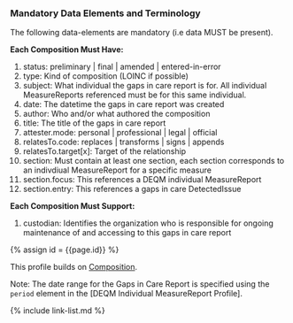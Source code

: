 <!--Begin Generated Intro Tag (DO NOT REMOVE)-->
### Mandatory Data Elements and Terminology
The following data-elements are mandatory (i.e data MUST be present).

**Each Composition Must Have:**
1. status: preliminary \| final \| amended \| entered-in-error
2. type: Kind of composition (LOINC if possible)
3. subject: What individual the gaps in care report is for. All individual MeasureReports referenced must be for this same individual.
4. date: The datetime the gaps in care report was created
5. author: Who and/or what authored the composition
6. title: The title of the gaps in care report
7. attester.mode: personal \| professional \| legal \| official
8. relatesTo.code: replaces \| transforms \| signs \| appends
9. relatesTo.target[x]: Target of the relationship
10. section: Must contain at least one section, each section corresponds to an indivdiual MeasureReport for a specific measure
11. section.focus: This references a DEQM individual MeasureReport
12. section.entry: This references a gaps in care DetectedIssue

**Each Composition Must Support:**
1. custodian: Identifies the organization who is responsible for ongoing maintenance of and accessing to this gaps in care report

<!--End Generated Intro (DO NOT REMOVE)-->


{% assign id = {{page.id}} %}

This profile builds on [Composition](https://www.hl7.org/fhir/composition.html).

Note:  The date range for the Gaps in Care Report is specified using the `period` element in the [DEQM Individual MeasureReport Profile].

<!-- ### Examples-->

<!--{% include list-simple-organizations.xhtml %} -->

{% include link-list.md %}
